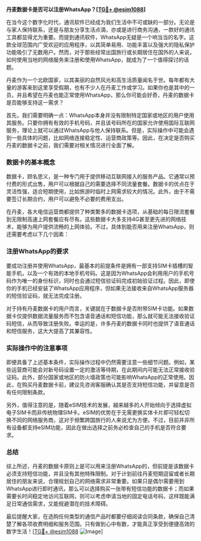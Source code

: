 **丹麦数据卡是否可以注册WhatsApp？[[TG💪+ @esim1088](https://t.me/s/esim1088)]**

在当今这个数字化时代，通讯软件已经成为我们生活中不可或缺的一部分。无论是与家人保持联系，还是与朋友分享生活点滴，亦或是进行商务沟通，一款好的通讯工具都显得尤为重要。而提到通讯软件，WhatsApp无疑是一个响当当的名字。这款全球范围内广受欢迎的应用程序，以其简单易用、功能丰富以及强大的隐私保护功能吸引了无数用户。然而，对于那些经常出国旅行或长期居住在国外的人来说，如何使用当地的网络服务来注册和使用WhatsApp，就成为了一个值得探讨的话题。

丹麦作为一个北欧国家，以其美丽的自然风光和高生活质量闻名于世。每年都有大量的游客来到这里享受假期，也有不少人在丹麦工作或学习。如果你也是其中的一员，并且希望在丹麦也能正常使用WhatsApp，那么你可能会好奇，丹麦的数据卡是否能够支持这一需求？

首先，我们需要明确一点：WhatsApp本身并没有限制特定国家或地区的用户使用其服务。只要你拥有有效的手机号码，并且该号码所在的国家允许使用国际互联网服务，理论上就可以通过WhatsApp与他人保持联系。但是，实际操作中可能会遇到一些具体的问题，比如网络连接稳定性、运营商政策等。因此，在决定是否购买丹麦的数据卡之前，我们需要对相关情况进行全面了解。

### 数据卡的基本概念

数据卡，顾名思义，是一种专门用于提供移动互联网接入的服务产品。它通常以预付费的形式出售，用户可以根据自己的需要选择不同流量套餐。数据卡的优点在于灵活性强，适合短期使用，比如旅游时临时上网需求较大的情况。此外，由于不需要签订长期合约，用户可以避免不必要的费用支出。

在丹麦，各大电信运营商都提供了种类繁多的数据卡选项，从基础的每日限流套餐到无限制高速上网套餐应有尽有。这些数据卡大多支持4G甚至更先进的网络技术，能够为用户提供流畅的上网体验。不过，具体到能否用来注册WhatsApp，则还需要考虑以下几个因素：

### 注册WhatsApp的要求

要成功注册并使用WhatsApp，最基本的前提条件是拥有一部支持SIM卡插槽的智能手机，以及一个有效的本地手机号码。这是因为WhatsApp会利用用户的手机号码作为唯一的身份标识，同时也会通过短信验证码完成初始验证过程。因此，即使你的手机已经安装了WhatsApp应用程序，但如果无法接收来自WhatsApp服务器的短信验证码，就无法完成注册。

对于持有丹麦数据卡的用户而言，关键就在于数据卡是否附带SIM卡功能。如果数据卡仅提供数据流量服务而不包含语音通话和短信功能，那么就可能无法接收验证码短信，从而导致注册失败。幸运的是，许多丹麦的数据卡同时也提供了语音通话和短信服务，这大大提高了其兼容性。

### 实际操作中的注意事项

即便具备了上述基本条件，实际操作过程中仍然需要注意一些细节问题。例如，某些运营商可能会对新号码设置一定的激活等待期，在此期间内可能无法正常接收验证码。此外，部分国家或地区的防火墙政策也可能影响WhatsApp的正常使用。因此，在购买丹麦数据卡前，建议先咨询客服确认其是否支持短信功能，并留意是否有任何限制条款。

另外，值得注意的是，随着eSIM技术的发展，越来越多的人开始倾向于选择虚拟电子SIM卡而非传统物理SIM卡。eSIM的优势在于无需更换实体卡片即可轻松切换不同的网络服务商，这对于频繁跨国旅行的人来说尤为方便。不过，目前并非所有设备都支持eSIM功能，因此在做出选择之前务必检查自己的手机是否符合要求。

### 总结

综上所述，丹麦的数据卡原则上是可以用来注册WhatsApp的，但前提是该数据卡必须支持短信功能，并且没有其他特殊限制。对于计划前往丹麦短期逗留或者长期居住的朋友来说，合理规划自己的网络需求非常重要。如果只是偶尔需要用到WhatsApp进行即时通讯，那么可以选择购买一张带有短信功能的数据卡；而如果需要长时间稳定地访问互联网，则可以考虑申请当地的固定电话号码，这样既能满足日常通信需求，又能规避潜在的技术障碍。

最后提醒大家，在选购任何类型的通信产品时都要仔细阅读合同条款，确保自己清楚了解各项收费明细和服务范围。只有做到心中有数，才能真正享受到便捷高效的数字生活！[[TG💪+ @esim1088](https://t.me/s/esim1088) ![Image](https://i.postimg.cc/4NQfJmqS/Snipaste-2025-05-13-00-14-12.png)]